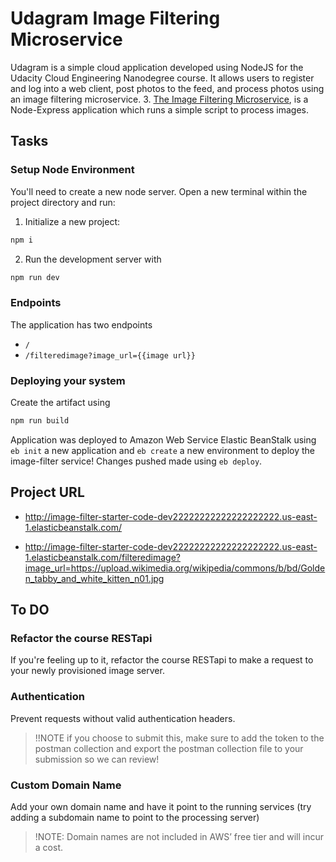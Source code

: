 # Udagram Image Filtering Microservice

Udagram is a simple cloud application developed using NodeJS for the Udacity Cloud Engineering Nanodegree course. It allows users to register and log into a web client, post photos to the feed, and process photos using an image filtering microservice.
3. [The Image Filtering Microservice](https://github.com/udacity/cloud-developer/tree/master/course-02/project/image-filter-starter-code), is a Node-Express application which runs a simple script to process images.

## Tasks

### Setup Node Environment

You'll need to create a new node server. Open a new terminal within the project directory and run:

1. Initialize a new project: 
```bash
npm i
```
2. Run the development server with 
``` bash
npm run dev
```

### Endpoints 

The application has two endpoints
- `/`
- `/filteredimage?image_url={{image url}}`

### Deploying your system

Create the artifact using
``` bash
npm run build
```

Application was deployed to Amazon Web Service Elastic BeanStalk using `eb init`  a new application and `eb create` a new environment to deploy the image-filter service! Changes pushed made using `eb deploy`.

## Project URL
- http://image-filter-starter-code-dev22222222222222222222.us-east-1.elasticbeanstalk.com/

- http://image-filter-starter-code-dev22222222222222222222.us-east-1.elasticbeanstalk.com/filteredimage?image_url=https://upload.wikimedia.org/wikipedia/commons/b/bd/Golden_tabby_and_white_kitten_n01.jpg


## To DO

### Refactor the course RESTapi

If you're feeling up to it, refactor the course RESTapi to make a request to your newly provisioned image server.

### Authentication

Prevent requests without valid authentication headers.
> !!NOTE if you choose to submit this, make sure to add the token to the postman collection and export the postman collection file to your submission so we can review!

### Custom Domain Name

Add your own domain name and have it point to the running services (try adding a subdomain name to point to the processing server)
> !NOTE: Domain names are not included in AWS’ free tier and will incur a cost.
